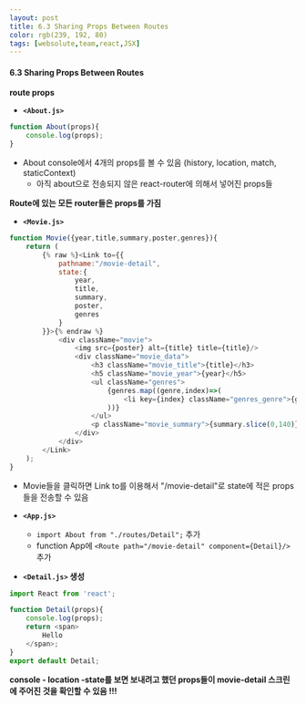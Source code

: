 ```yaml
---
layout: post
title: 6.3 Sharing Props Between Routes
color: rgb(239, 192, 80)
tags: [websolute,team,react,JSX]
---
```


#### 6.3 Sharing Props Between Routes


__route props__
- __`<About.js>`__ 
```javascript
function About(props){
    console.log(props);
}
```
- About console에서 4개의 props를 볼 수 있음 (history, location, match, staticContext)
   - 아직 about으로 전송되지 않은 react-router에 의해서 넣어진 props들


__Route에 있는 모든 router들은 props를 가짐__


- __`<Movie.js>`__

```javascript
function Movie({year,title,summary,poster,genres}){
    return (
        {% raw %}<Link to={{
            pathname:"/movie-detail",
            state:{
                year,
                title,
                summary,
                poster,
                genres
            }
        }}>{% endraw %}
            <div className="movie">
                <img src={poster} alt={title} title={title}/>
                <div className="movie_data">
                    <h3 className="movie_title">{title}</h3>
                    <h5 className="movie_year">{year}</h5>
                    <ul className="genres">
                        {genres.map((genre,index)=>(
                            <li key={index} className="genres_genre">{genre}</li> 
                        ))}
                    </ul>
                    <p className="movie_summary">{summary.slice(0,140)}...</p>
                </div>
            </div>
        </Link>
    );
} 
```
- Movie들을 클릭하면 Link to를 이용해서 "/movie-detail"로 state에 적은 props들을 전송할 수 있음 


- __`<App.js>`__
    - `import About from "./routes/Detail";` 추가
    - function App에 `<Route path="/movie-detail" component={Detail}/>  ` 추가


- __`<Detail.js>` 생성__

```javascript
import React from 'react';

function Detail(props){
    console.log(props);
    return <span>
        Hello
    </span>;
}
export default Detail;
```
__console - location -state를 보면 보내려고 했던 props들이 movie-detail 스크린에 주어진 것을 확인할 수 있음 !!!__

